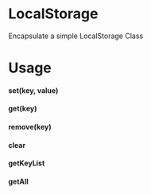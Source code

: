 # LocalStorage
Encapsulate a simple LocalStorage Class

# Usage

#### set(key, value)
#### get(key)
#### remove(key)
#### clear
#### getKeyList
#### getAll